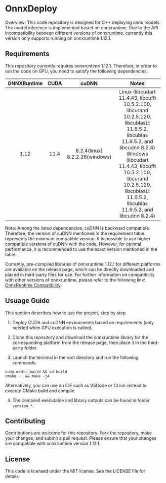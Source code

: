 # OnnxDeploy

Overview: This code repository is designed for C++ deploying onnx models. The model inference is implemented based on onnxruntime. Due to the API incompatibility between different versions of onnxruntime, currently this version only supports running on onnxruntime 1.12.1.

## Requirements

This repository currently requires onnxruntime 1.12.1. Therefore, in order to run the code on GPU, you need to satisfy the following dependencies:

|  ONNXRuntime  |   CUDA  |  cuDNN  |                                Notes                               |
|:------------:|:-------:|:-------:|:------------------------------------------------------------------:|
|     1.12     |   11.4  |   8.2.4(linux) <br> 8.2.2.26(windows)  |   Linux (libcudart 11.4.43, libcufft 10.5.2.100, libcurand 10.2.5.120, libcublasLt 11.6.5.2, libcublas 11.6.5.2, and libcudnn 8.2.4) <br>  Windows (libcudart 11.4.43, libcufft 10.5.2.100, libcurand 10.2.5.120, libcublasLt 11.6.5.2, libcublas 11.6.5.2, and libcudnn 8.2.4) |

Note: Among the listed dependencies, cuDNN is backward compatible. Therefore, the version of cuDNN mentioned in the requirement table represents the minimum compatible version. It is possible to use higher compatible versions of cuDNN with the code. However, for optimal performance, it is recommended to use the exact version mentioned in the table.

Currently, pre-compiled libraries of onnxruntime 1.12.1 for different platforms are available on the release page, which can be directly downloaded and placed in third-party files for use. For further information on compatibility with other versions of onnxruntime, please refer to the following link: [OnnxRuntime Compatibility](https://onnxruntime.ai/docs/execution-providers/CUDA-ExecutionProvider.html).

## Usuage Guide

This section describes how to use the project, step by step.

1. Deploy CUDA and cuDNN environments based on requirements (only needed when GPU execution is called).

2. Clone this repository and download the onnxruntime library for the corresponding platform from the release page, then place it in the third-party folder.

3. Launch the terminal in the root directory and run the following commands:

```
sudo mkdir build && cd build
cmake .. && make -j4
```
Alternatively, you can use an IDE such as VSCode or CLion instead to execute CMake build and compile.

4. The compiled executable and library outputs can be found in folder `version_*`.

## Contributing

Contributions are welcome for this repository. Fork the repository, make your changes, and submit a pull request. Please ensure that your changes are compatible with onnxruntime version 1.12.1.

## License

This code is licensed under the MIT license. See the LICENSE file for details.